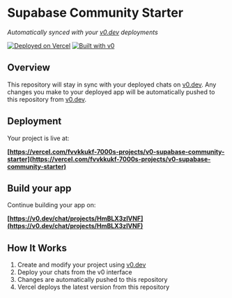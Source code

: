 # Supabase Community Starter

*Automatically synced with your [v0.dev](https://v0.dev) deployments*

[![Deployed on Vercel](https://img.shields.io/badge/Deployed%20on-Vercel-black?style=for-the-badge&logo=vercel)](https://vercel.com/fvvkkukf-7000s-projects/v0-supabase-community-starter)
[![Built with v0](https://img.shields.io/badge/Built%20with-v0.dev-black?style=for-the-badge)](https://v0.dev/chat/projects/HmBLX3zIVNF)

## Overview

This repository will stay in sync with your deployed chats on [v0.dev](https://v0.dev).
Any changes you make to your deployed app will be automatically pushed to this repository from [v0.dev](https://v0.dev).

## Deployment

Your project is live at:

**[https://vercel.com/fvvkkukf-7000s-projects/v0-supabase-community-starter](https://vercel.com/fvvkkukf-7000s-projects/v0-supabase-community-starter)**

## Build your app

Continue building your app on:

**[https://v0.dev/chat/projects/HmBLX3zIVNF](https://v0.dev/chat/projects/HmBLX3zIVNF)**

## How It Works

1. Create and modify your project using [v0.dev](https://v0.dev)
2. Deploy your chats from the v0 interface
3. Changes are automatically pushed to this repository
4. Vercel deploys the latest version from this repository
